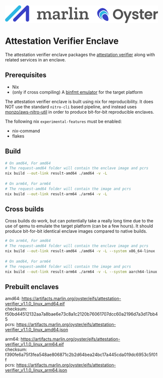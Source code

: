 ![Marlin Oyster Logo](./logo.svg)

# Attestation Verifier Enclave

The attestation verifier enclave packages the [attestation verifier](https://github.com/marlinprotocol/oyster-attestation-verifier) along with related services in an enclave.

## Prerequisites

- Nix
- (only if cross compiling) A [binfmt emulator](https://github.com/tonistiigi/binfmt) for the target platform

The attestation verifier enclave is built using nix for reproducibility. It does NOT use the standard `nitro-cli` based pipeline, and instead uses [monzo/aws-nitro-util](https://github.com/monzo/aws-nitro-util) in order to produce bit-for-bit reproducible enclaves.

The following nix `experimental-features` must be enabled:
- nix-command
- flakes

## Build

```bash
# On amd64, For amd64
# The request-amd64 folder will contain the enclave image and pcrs
nix build --out-link result-amd64 ./amd64 -v -L

# On arm64, For arm64
# The request-amd64 folder will contain the image and pcrs
nix build --out-link result-arm64 ./arm64 -v -L
```

## Cross builds

Cross builds do work, but can potentially take a really long time due to the use of qemu to emulate the target platform (can be a few hours). It should produce bit-for-bit identical enclave images compared to native builds.

```bash
# On arm64, For amd64
# The request-amd64 folder will contain the enclave image and pcrs
nix build --out-link result-amd64 ./amd64 -v -L --system x86_64-linux

# On amd64, For arm64
# The request-amd64 folder will contain the image and pcrs
nix build --out-link result-arm64 ./arm64 -v -L --system aarch64-linux
```

## Prebuilt enclaves

amd64: https://artifacts.marlin.org/oyster/eifs/attestation-verifier_v1.1.0_linux_amd64.eif \
checksum: f50bd44512132aa7a8bae6e73c8a1c2120b76061707dcc60a2196d7a3d17bb45 \
pcrs: https://artifacts.marlin.org/oyster/eifs/attestation-verifier_v1.1.0_linux_amd64.json

arm64: https://artifacts.marlin.org/oyster/eifs/attestation-verifier_v1.1.0_linux_arm64.eif \
checksum: f390fe6a75f3fea548ae806871c2b2d64bea24bc17a445cda019dc6953c5f01f \
pcrs: https://artifacts.marlin.org/oyster/eifs/attestation-verifier_v1.1.0_linux_arm64.json
